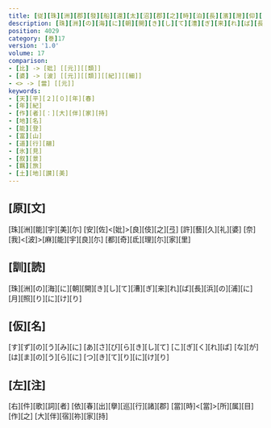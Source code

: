 ```yaml
---
title: [従][珠][洲][郡][發][船][還][太][沼][郡][之][時][泊][長][濱][灣][仰][見][月][光][作][歌][一][首]
description: [珠][洲][の][海][に][朝][開][き][し][て][漕][ぎ][来][れ][ば][長][浜][の][浦][に][月][照][り][に][け][り]
position: 4029
category: [巻]17
version: '1.0'
volume: 17
comparison:
- [比] -> [妣] [[元]][[類]]
- [婆] -> [波] [[元]][[類]][[紀]][[細]]
- <> -> [當] [[元]]
keywords:
- [天][平][２][０][年][春]
- [年][紀]
- [作][者][：][大][伴][家][持]
- [地][名]
- [能][登]
- [富][山]
- [道][行][翮]
- [氷][見]
- [叙][景]
- [羈][旅]
- [土][地][讃][美]
---
```


## [原][文]

[珠][洲][能][宇][美][尓] [安][佐]<[妣]>[良][伎][之][弖] [許][藝][久][礼][婆] [奈][我]<[波]>[麻][能][宇][良][尓] [都][奇][氐][理][尓][家][里]

## [訓][読]

[珠][洲][の][海][に][朝][開][き][し][て][漕][ぎ][来][れ][ば][長][浜][の][浦][に][月][照][り][に][け][り]

## [仮][名]

[す][ず][の][う][み][に] [あ][さ][び][ら][き][し][て] [こ][ぎ][く][れ][ば] [な][が][は][ま][の][う][ら][に] [つ][き][て][り][に][け][り]

## [左][注]

[右][件][歌][詞][者] [依][春][出][擧][巡][行][諸][郡] [當][時]<[當]>[所][属][目][作][之] [大][伴][宿][祢][家][持]
